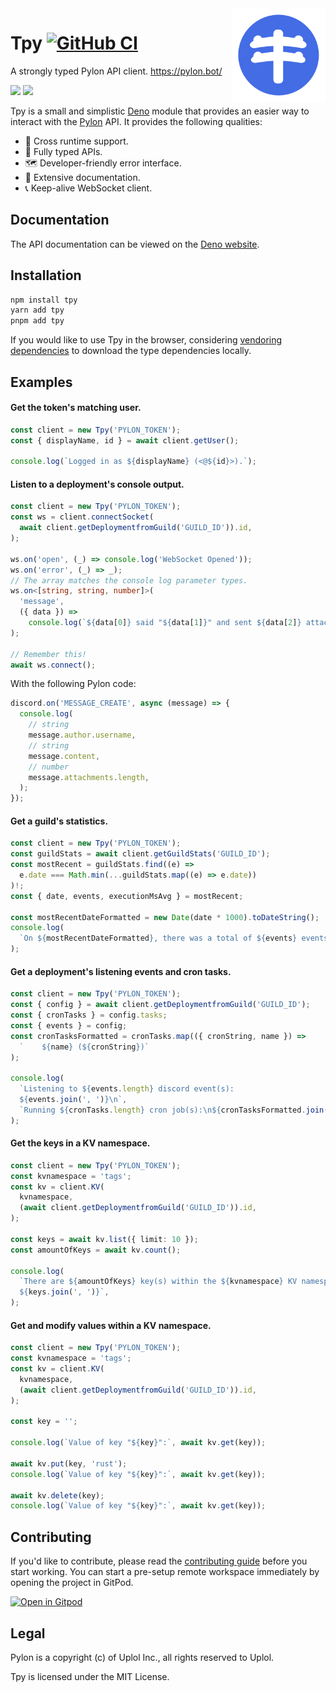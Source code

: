 <img align="right" width="150" alt="pylon" src="https://raw.githubusercontent.com/insyri/tpy/main/.github/assets/pylon.svg">

# Tpy [![GitHub CI](https://github.com/insyri/tpy/actions/workflows/ci.yml/badge.svg)](https://github.com/insyri/tpy/actions/workflows/ci.yml)

A strongly typed Pylon API client. https://pylon.bot/

[![](https://shields.io/badge/deno.land/x-05122A?logo=deno&style=for-the-badge)](https://deno.land/x/tpy)
[![](https://shields.io/badge/npmjs.com-05122A?logo=npm&style=for-the-badge)](https://www.npmjs.com/package/tpy)

Tpy is a small and simplistic [Deno](https://deno.land/) module that provides an
easier way to interact with the [Pylon](https://pylon.bot/) API. It provides the
following qualities:

- 🧬 Cross runtime support.
- 🔑 Fully typed APIs.
- 🗺 Developer-friendly error interface.
- 📄 Extensive documentation.
- 📞 Keep-alive WebSocket client.

## Documentation

The API documentation can be viewed on the
[Deno website](https://deno.land/x/tpy/mod.ts/).

## Installation

```bash
npm install tpy
yarn add tpy
pnpm add tpy
```

If you would like to use Tpy in the browser, considering
[vendoring dependencies](https://deno.land/manual@v1.26.1/tools/vendor) to
download the type dependencies locally.

## Examples

#### Get the token's matching user.

```ts
const client = new Tpy('PYLON_TOKEN');
const { displayName, id } = await client.getUser();

console.log(`Logged in as ${displayName} (<@${id}>).`);
```

#### Listen to a deployment's console output.

```ts
const client = new Tpy('PYLON_TOKEN');
const ws = client.connectSocket(
  await client.getDeploymentfromGuild('GUILD_ID')).id,
);

ws.on('open', (_) => console.log('WebSocket Opened'));
ws.on('error', (_) => _);
// The array matches the console log parameter types.
ws.on<[string, string, number]>(
  'message',
  ({ data }) =>
    console.log(`${data[0]} said "${data[1]}" and sent ${data[2]} attachment(s).`),
);

// Remember this!
await ws.connect();
```

With the following Pylon code:

```ts
discord.on('MESSAGE_CREATE', async (message) => {
  console.log(
    // string
    message.author.username,
    // string
    message.content,
    // number
    message.attachments.length,
  );
});
```

#### Get a guild's statistics.

```ts
const client = new Tpy('PYLON_TOKEN');
const guildStats = await client.getGuildStats('GUILD_ID');
const mostRecent = guildStats.find((e) =>
  e.date === Math.min(...guildStats.map((e) => e.date))
)!;
const { date, events, executionMsAvg } = mostRecent;

const mostRecentDateFormatted = new Date(date * 1000).toDateString();
console.log(
  `On ${mostRecentDateFormatted}, there was a total of ${events} events with an average execution time of ${executionMsAvg} (in ms).`,
);
```

#### Get a deployment's listening events and cron tasks.

```ts
const client = new Tpy('PYLON_TOKEN');
const { config } = await client.getDeploymentfromGuild('GUILD_ID');
const { cronTasks } = config.tasks;
const { events } = config;
const cronTasksFormatted = cronTasks.map(({ cronString, name }) =>
  `    ${name} (${cronString})`
);

console.log(
  `Listening to ${events.length} discord event(s):
  ${events.join(', ')}\n`,
  `Running ${cronTasks.length} cron job(s):\n${cronTasksFormatted.join('\n')}`,
);
```

#### Get the keys in a KV namespace.

```ts
const client = new Tpy('PYLON_TOKEN');
const kvnamespace = 'tags';
const kv = client.KV(
  kvnamespace,
  (await client.getDeploymentfromGuild('GUILD_ID')).id,
);

const keys = await kv.list({ limit: 10 });
const amountOfKeys = await kv.count();

console.log(
  `There are ${amountOfKeys} key(s) within the ${kvnamespace} KV namespace, these are the first 10 (or less).
  ${keys.join(', ')}`,
);
```

#### Get and modify values within a KV namespace.

```ts
const client = new Tpy('PYLON_TOKEN');
const kvnamespace = 'tags';
const kv = client.KV(
  kvnamespace,
  (await client.getDeploymentfromGuild('GUILD_ID')).id,
);

const key = '';

console.log(`Value of key "${key}":`, await kv.get(key));

await kv.put(key, 'rust');
console.log(`Value of key "${key}":`, await kv.get(key));

await kv.delete(key);
console.log(`Value of key "${key}":`, await kv.get(key));
```

## Contributing

If you'd like to contribute, please read the
[contributing guide](.github/CONTRIBUTING.md) before you start working. You can
start a pre-setup remote workspace immediately by opening the project in GitPod.

[![Open in Gitpod](https://gitpod.io/button/open-in-gitpod.svg)](https://gitpod.io/#https://github.com/insyri/tpy)

## Legal

Pylon is a copyright (c) of Uplol Inc., all rights reserved to Uplol.

Tpy is licensed under the MIT License.
